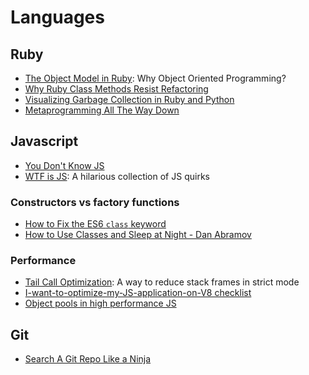 # Languages

## Ruby

+ [The Object Model in Ruby](https://launchschool.com/books/oo_ruby/read/the_object_model): Why Object Oriented Programming?
+ [Why Ruby Class Methods Resist Refactoring](https://codeclimate.com/blog/why-ruby-class-methods-resist-refactoring/)
+ [Visualizing Garbage Collection in Ruby and Python](http://patshaughnessy.net/2013/10/24/visualizing-garbage-collection-in-ruby-and-python)
+ [Metaprogramming All The Way Down](http://danieljamescolson.com/blog/meta-factory)

## Javascript

+ [You Don't Know JS](https://github.com/getify/You-Dont-Know-JS)
+ [WTF is JS](https://github.com/denysdovhan/wtfjs#call-call-call): A hilarious collection of JS quirks

### Constructors vs factory functions

+ [How to Fix the ES6 `class` keyword](https://medium.com/javascript-scene/how-to-fix-the-es6-class-keyword-2d42bb3f4caf)
+ [How to Use Classes and Sleep at Night - Dan Abramov](https://medium.com/@dan_abramov/how-to-use-classes-and-sleep-at-night-9af8de78ccb4)

### Performance

+ [Tail Call Optimization](http://2ality.com/2015/06/tail-call-optimization.html): A way to reduce stack frames in strict mode
+ [I-want-to-optimize-my-JS-application-on-V8 checklist](http://mrale.ph/blog/2011/12/18/v8-optimization-checklist.html)
+ [Object pools in high performance JS](https://stackoverflow.com/a/23180342/6114747)

## Git

+ [Search A Git Repo Like a Ninja](http://travisjeffery.com/b/2012/02/search-a-git-repo-like-a-ninja/)
